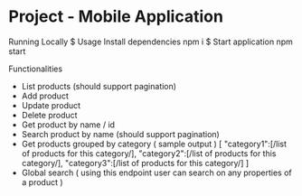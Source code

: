 # Project - Mobile Application

Running Locally
$ Usage Install dependencies npm i 
$ Start application npm start

Functionalities

- List products (should support pagination)
- Add product
- Update product
- Delete product
- Get product by name / id
- Search product by name (should support pagination)
- Get products grouped by category ( sample output ) [ "category1":[/list of products for this category/], "category2":[/list of products for this category/], "category3":[/list of products for this category/] ]
- Global search ( using this endpoint user can search on any properties of a product )
